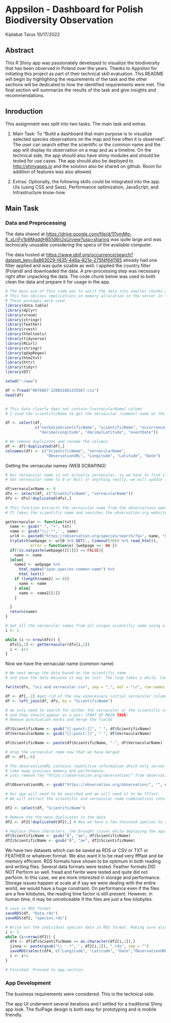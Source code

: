 Appsilon - Dashboard for Polish Biodiversity Observation
================
Kiplabat Tarus
10/17/2022

## Abstract

This R Shiny app was passionately developed to visualize the
biodiversity that has been observed in Poland over the years. Thanks to
Appsilon for initiating this project as part of their technical skill
evaluation. This README will begin by highlighting the requirements of
the task and the other sections will be dedicated to how the identified
requirements were met. The final section will summarize the results of
the task and give insights and recommendations.

## Inroduction

This assignment was split into two tasks. The main task and extras.

1.  Main Task: To “Build a dashboard that main purpose is to visualize
    selected species observations on the map and how often it is
    observed”. The user can search either the scientific or the common
    name and the app will display its observation on a map and as a
    timeline. On the technical side, the app should also have shiny
    modules and should be tested for use cases. The app should also be
    deployed to <http://shinyapps.io> and the solution also be shared on
    github. Room for addition of features was also allowed.

2.  Extras: Optionally, the following skills could be integrated into
    the app. UIs (using CSS and Sass), Performance optimization,
    JavaScript, and Infrastructure know-how.

## Main Task

### Data and Preprocessing

The data shared at
<https://drive.google.com/file/d/1l1ymMg-K_xLriFv1b8MgddH851d6n2sU/view?usp=sharing>
was quite large and was technically unusable considering the specs of
the available computer.

The data hosted at
<https://www.gbif.org/occurrence/search?dataset_key=8a863029-f435-446a-821e-275f4f641165>
already had one filter applied and was quite sizable as well. I applied
the country filter (Poland) and downloaded the data. A pre-processing
step was necessary right after unpacking the data. The code chunk below
was used to both clean the data and prepare it for usage in the app.

``` r
# The main aim of this code was to split the data into smaller chunks and rename them appropriately.
# This has obvious implications on memory allocation in the server in the case of many users.
# These packages were used.
library(data.table)
library(dplyr)
library(vroom)
library(stringr)
library(feather)
library(rvest)
library(htmltools)
library(tidyverse)
library(RCurl)
library(stringr)
library(qdapRegex)
library(htm2txt)
library(httr)
library(tidyr)
library(DT)

setwd("~/www")

df <-fread("0076887-220831081235567.csv")
head(df)


# This data clearly does not contain [vernacularName] column
# I used the scientificName to get the Vernacular (common) name on the <http://observation.org> website.

df <- select(df,
             c("verbatimScientificName", "scientificName", "occurrenceID",
               "decimalLongitude", "decimalLatitude", "eventDate"))

# We remove duplicates and rename the columns
df <- df[!duplicated(df),]
colnames(df) <- c("ScientificName", "vernacularName",
                  "ObservationURL", "Longitude", "Latitude", "Date")
```

Getting the vernacular names (WEB SCRAPING)

``` r
# Our vernacular name is not actually vernacular, so we have to find it from the web
# Set vernacular name to 0 or Null or anything really, we will update it, remove duplicates

df$vernacularName <- 0
dfv <- select(df, c("ScientificName", "vernacularName"))
dfv <- dfv[!duplicated(dfv),]
 
# This function extracts the vernacular name from the observations website
# It takes the scientific name and searches the observation.org website

getVernacular <- function(txt){
  name <- gsub(" ", "+", txt)
  name <- gsub("\\/.*",'', name)
  url0 <- paste0("https://observation.org/species/search/?q=", name, "&species_group=0")
  tryCatch(webpage <- url0 %>% GET(., timeout(30)) %>% read_html(),
           error = function(e) {webpage <<- NA })
  if(!is.na(paste(webpage)[[1]]) == FALSE){
    name <- name
  }else{
    name2 <- webpage %>%
      html_nodes("span.species-common-name") %>%
      html_text()
    if (length(name2) == 0){
      name <- name
    } else{
      name <- name2[[1]]
    }

  }
  return(name)
}

# Get all the vernacular names from all unique scientific name using a while loop and the function.
i <- 1

while (i <= nrow(dfv)) {
  dfv[i,2] <- getVernacular(dfv[i,1])
  i <- i+1
}
```

Now we have the vernacular name (common name)

``` r
# We next merge the data based on the scientific name
# and save the data because it may be lost. The loop takes a while. Comment it out immediately after use

fwrite(dfv, "sci-and-vernacular.csv", sep = ",", eol = "\r", row.names = F)

df <- df[,-2] #get rid of the now unnecessary initial vernacular column
df <- left_join(df, dfv, by = "ScientificName")

# we only need to search for either the vernacular or the scientific name
# and they should appear as a pair (PART OF MAIN TASK)
# Remove punctuation marks and merge the fields

df$ScientificName <- gsub("[[:punct:]]", " ", df$ScientificName)
df$VernacularName <- gsub("[[:punct:]]", " ", df$VernacularName)

df$ScientificName <- paste(df$ScientificName, "-", df$VernacularName)

# drop the vernacular name now that we have merged
df <- df[,-6]

# The observationURL contains repetitive information which only serves to
# take away precious memory and performance.
# Lets remove the "https://observation.org/observation/" from observationURL

df$ObservationURL <- gsub("https://observation.org/observation/", "", df$ObservationURL)

# Our app will need to be searched and we will need it to be fffast.
# We will extract the scientific and vernacular name combinations into a separate file

df2 <- select(df, "ScientificName")

# Remove the the many duplicates in the data
df2 <- df2[!duplicated(df2),] # Now we have a few thousand species to search from

# Replace these characters, the brought issues while deploying the app
df$ScientificName <- gsub("Ã", "ae", df$ScientificName)
df2$ScientificName <- gsub("Ã", "ae", df2$ScientificName)
```

We have two datasets which can be saved as RDS or CSV or TXT or FEATHER
or whatever format. We also want it to be read very ffffast and be
memory efficient. RDS formats have shown to be optimum in both reading
and writing files. Several data formats were tested. Feather formats DID
NOT Perform so well. fread and fwrite were tested and quite did not
perform. In this case, we are more interested in storage and
performance. Storage issues happen at scale at if say we were dealing
with the entire world, we would have a huge constraint. On performance
even if the files are a few kilobytes, the reading time factor is still
present. However, in human time, it may be unnoticeable if the files are
just a few kilobytes.

``` r
# save in RDS format
saveRDS(df, "Data.rds")
saveRDS(df2, "species.rds")

# Write out the individual species data in RDS format. Making sure also that the scienfic name is not transferred inside the file. The name of the file will ID the species and its data will be read in.
i <- 1
while (i<=nrow(df2)) {
  df4 <- df[df$ScientificName == as.character(df2[i,1]),]
  jinna <- paste(gsub("\\ -.*",'', df2[i,1]), ".rds", sep = "")
  saveRDS(select(df4, c("Longitude", "Latitude", "Date","ObservationURL")), file = jinna)
  i <- i+1
}

# Finished. Proceed to app section.
```

### App Development

The business requirements were considered. This is the technical side.

The app UI underwent several iterations and I settled for a traditional
Shiny app look. The fluiPage design is both easy for prototyping and is
mobile friendly.

